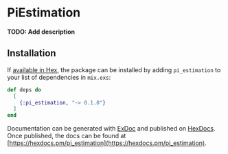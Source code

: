# PiEstimation

**TODO: Add description**

## Installation

If [available in Hex](https://hex.pm/docs/publish), the package can be installed
by adding `pi_estimation` to your list of dependencies in `mix.exs`:

```elixir
def deps do
  [
    {:pi_estimation, "~> 0.1.0"}
  ]
end
```

Documentation can be generated with [ExDoc](https://github.com/elixir-lang/ex_doc)
and published on [HexDocs](https://hexdocs.pm). Once published, the docs can
be found at [https://hexdocs.pm/pi_estimation](https://hexdocs.pm/pi_estimation).

